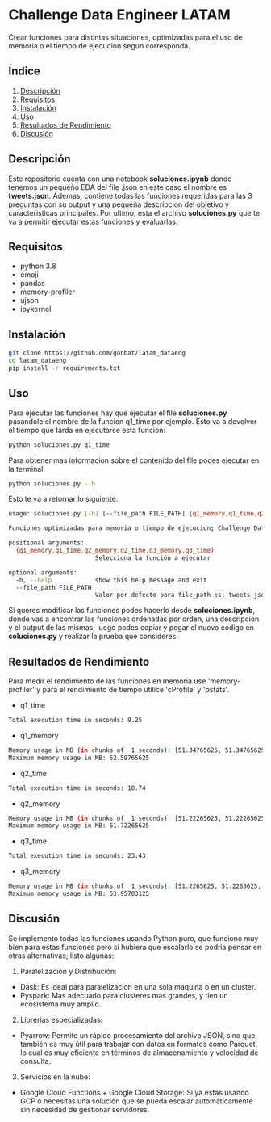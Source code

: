 # Challenge Data Engineer LATAM

Crear funciones para distintas situaciones, optimizadas para el uso de memoria o el tiempo de ejecucion segun corresponda.

## Índice

1. [Descripción](#descripción)
2. [Requisitos](#requisitos)
3. [Instalación](#instalación)
4. [Uso](#uso)
5. [Resultados de Rendimiento](#resultados-de-rendimiento)
6. [Discusión](#discusión)

## Descripción

Este repositorio cuenta con una notebook **soluciones.ipynb** donde tenemos un pequeño EDA del file .json en este caso el nombre es **tweets.json**. Ademas, contiene todas las funciones requeridas para las 3 preguntas con su output y una pequeña descripcion del objetivo y caracteristicas principales.
Por ultimo, esta el archivo **soluciones.py** que te va a permitir ejecutar estas funciones y evaluarlas.

## Requisitos

- python 3.8
- emoji
- pandas
- memory-profiler
- ujson
- ipykernel

## Instalación

```bash
git clone https://github.com/gonbat/latam_dataeng
cd latam_dataeng
pip install -r requirements.txt
```
## Uso

Para ejecutar las funciones hay que ejecutar el file **soluciones.py**  pasandole el nombre de la funcion q1_time por ejemplo. Esto va a devolver el tiempo que tarda en ejecutarse esta funcion:

```bash
python soluciones.py q1_time
```
Para obtener mas informacion sobre el contenido del file podes ejecutar en la terminal:

```bash
python soluciones.py --h
```
Esto te va a retornar lo siguiente:

```bash
usage: soluciones.py [-h] [--file_path FILE_PATH] {q1_memory,q1_time,q2_memory,q2_time,q3_memory,q3_time}

Funciones optimizadas para memoria o tiempo de ejecucion; Challenge Data Engineer

positional arguments:
  {q1_memory,q1_time,q2_memory,q2_time,q3_memory,q3_time}
                        Selecciona la función a ejecutar

optional arguments:
  -h, --help            show this help message and exit
  --file_path FILE_PATH
                        Valor por defecto para file_path es: tweets.json
```

Si queres modificar las funciones podes hacerlo desde **soluciones.ipynb**, donde vas a encontrar las funciones ordenadas por orden, una descripcion y el output de las mismas; luego podes copiar y pegar el nuevo codigo en **soluciones.py** y realizar la prueba que consideres. 

## Resultados de Rendimiento

Para medir el rendimiento de las funciones en memoria use 'memory-profiler' y para el rendimiento de tiempo utilice 'cProfile' y 'pstats'.

 - q1_time

```bash
Total execution time in seconds: 9.25
```
- q1_memory

```bash
Memory usage in MB (in chunks of  1 seconds): [51.34765625, 51.34765625, 51.72265625, 51.84765625, 51.84765625, 51.84765625, 52.34765625, 52.34765625, 52.47265625, 52.47265625, 52.47265625, 52.59765625, 52.59765625, 52.59765625, 52.59765625, 52.59765625, 52.59765625, 52.59765625, 52.59765625, 52.59765625, 52.59765625, 52.59765625, 52.59765625, 52.59765625, 52.59765625]
Maximum memory usage in MB: 52.59765625
```

- q2_time

```bash
Total execution time in seconds: 10.74
```
- q2_memory

```bash
Memory usage in MB (in chunks of  1 seconds): [51.22265625, 51.22265625, 51.72265625, 51.72265625, 51.72265625, 51.72265625]
Maximum memory usage in MB: 51.72265625
```

- q3_time

```bash
Total execution time in seconds: 23.43
```

- q3_memory

```bash
Memory usage in MB (in chunks of  1 seconds): [51.2265625, 51.2265625, 52.4765625, 53.3515625, 53.95703125]
Maximum memory usage in MB: 53.95703125
```

## Discusión

Se implemento todas las funciones usando Python puro, que funciono muy bien para estas funciones pero si hubiera que escalarlo se podria pensar en otras alternativas; listo algunas:

1. Paralelización y Distribución:
  - Dask: Es ideal para paralelizacion en una sola maquina o en un cluster.
  - Pyspark: Mas adecuado para clusteres mas grandes, y tien un ecosistema muy amplio.

2. Librerias especializadas:
  - Pyarrow: Permite un rápido procesamiento del archivo JSON, sino que también es muy útil para trabajar con datos en formatos como Parquet, lo cual es muy eficiente en términos de almacenamiento y velocidad de consulta.

3. Servicios en la nube:

  - Google Cloud Functions + Google Cloud Storage:  Si ya estas usando GCP o necesitas una solución que se pueda escalar automáticamente sin necesidad de gestionar servidores.
